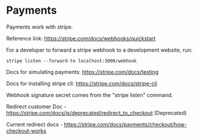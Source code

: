 # Payments

Payments work with stripe. 

Reference link: https://stripe.com/docs/webhooks/quickstart

For a developer to forward a stripe webhook to a development website, run:

```
stripe listen --forward-to localhost:3000/webhook
```

Docs for simulating payments: https://stripe.com/docs/testing

Docs for installing stripe cli: https://stripe.com/docs/stripe-cli

Webhook signature secret comes from the "stripe listen" command.


Redirect customer Doc - https://stripe.com/docs/js/deprecated/redirect_to_checkout (Deprecated)

Current redirect docs - https://stripe.com/docs/payments/checkout/how-checkout-works
